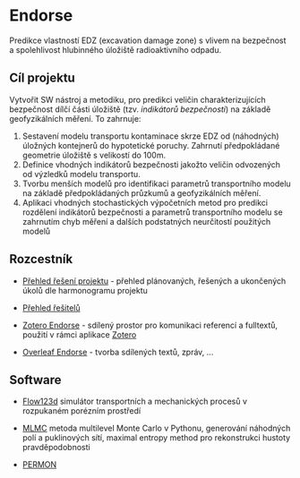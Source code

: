 # Endorse

Predikce vlastností EDZ (excavation damage zone) s vlivem na bezpečnost a spolehlivost hlubinného úložiště radioaktivního odpadu.

## Cíl projektu

Vytvořit SW nástroj a metodiku, pro predikci veličin charakterizujících bezpečnost dílčí části úložiště
(tzv. *indikátorů bezpečnosti*) na základě geofyzikálních měření. To zahrnuje:

1. Sestavení modelu transportu kontaminace skrze EDZ od (náhodných) úložných kontejnerů do hypotetické poruchy. 
Zahrnutí předpokládané geometrie úložiště s velikostí do 100m.
2. Definice vhodných indikátorů bezpečnosti jakožto veličin odvozených od výzledků modelu transportu.
3. Tvorbu menších modelů pro identifikaci parametrů transportního modelu na základě předpokládaných průzkumů 
a geofyzikálních měření.
4. Aplikaci vhodných stochastických výpočetních metod pro predikci rozdělení indikátorů bezpečnosti a parametrů 
transportního modelu se zahrnutím chyb měření a dalších podstatných neurčitostí použitých modelů

## Rozcestník

- [Přehled řešení projektu](https://github.com/jbrezmorf/Endorse/projects/2) - přehled plánovaných, řešených a ukončených úkolů dle harmonogramu projektu

- [Přehled řešitelů](https://docs.google.com/document/d/1R8CBU9197brrruWGahVbE7_At2S2V51J6JV5bgs-kxQ/edit#heading=h.e1t1yg8nyvaz)

- [Zotero Endorse](https://www.zotero.org/groups/287302/flow123d/items/collectionKey/3BAS5Z2A) - sdílený prostor pro komunikaci referencí a fulltextů, použití v rámci aplikace [Zotero](https://www.zotero.org/download/)

- [Overleaf Endorse](https://www.overleaf.com/project) - tvorba sdílených textů, zpráv, ... 

## Software

- [Flow123d](https://github.com/flow123d/flow123d) 
 simulátor transportních a mechanických procesů v rozpukaném porézním prostředí

- [MLMC](https://github.com/GeoMop/MLMC)
  metoda multilevel Monte Carlo v Pythonu, generování náhodných polí a puklinových sítí, 
  maximal entropy method pro rekonstrukci hustoty pravděpodobnosti
  
- [PERMON](https://github.com/permon)
